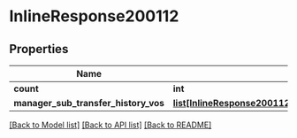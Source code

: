 # InlineResponse200112

## Properties
Name | Type | Description | Notes
------------ | ------------- | ------------- | -------------
**count** | **int** |  | 
**manager_sub_transfer_history_vos** | [**list[InlineResponse200112ManagerSubTransferHistoryVos]**](InlineResponse200112ManagerSubTransferHistoryVos.md) |  | 

[[Back to Model list]](../README.md#documentation-for-models) [[Back to API list]](../README.md#documentation-for-api-endpoints) [[Back to README]](../README.md)

